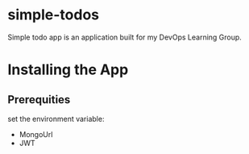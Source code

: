 # simple-todos
Simple todo app is an application built for my DevOps Learning Group.

# Installing the App

## Prerequities

set the environment variable:

- MongoUrl
- JWT
